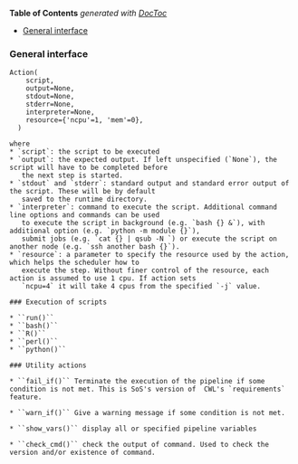 <!-- START doctoc generated TOC please keep comment here to allow auto update -->
<!-- DON'T EDIT THIS SECTION, INSTEAD RE-RUN doctoc TO UPDATE -->
**Table of Contents**  *generated with [DocToc](https://github.com/thlorenz/doctoc)*

- [General interface](#general-interface)

<!-- END doctoc generated TOC please keep comment here to allow auto update -->
### General interface

```
Action(
	script,
    output=None,
	stdout=None,
	stderr=None,
	interpreter=None,
	resource={'ncpu'=1, 'mem'=0},
  )

where
* `script`: the script to be executed
* `output`: the expected output. If left unspecified (`None`), the script will have to be completed before
   the next step is started.
* `stdout` and `stderr`: standard output and standard error output of the script. These will be by default
   saved to the runtime directory.
* `interpreter`: command to execute the script. Additional command line options and commands can be used
   to execute the script in background (e.g. `bash {} &`), with additional option (e.g. `python -m module {}`),
   submit jobs (e.g. `cat {} | qsub -N `) or execute the script on another node (e.g. `ssh another bash {}`).
* `resource`: a parameter to specify the resource used by the action, which helps the scheduler how to 
   execute the step. Without finer control of the resource, each action is assumed to use 1 cpu. If action sets
   `ncpu=4` it will take 4 cpus from the specified `-j` value. 

### Execution of scripts

* ``run()``
* ``bash()``
* ``R()``
* ``perl()``
* ``python()``

### Utility actions

* ``fail_if()`` Terminate the execution of the pipeline if some condition is not met. This is SoS's version of  CWL's `requirements` feature.

* ``warn_if()`` Give a warning message if some condition is not met.

* ``show_vars()`` display all or specified pipeline variables

* ``check_cmd()`` check the output of command. Used to check the version and/or existence of command.


